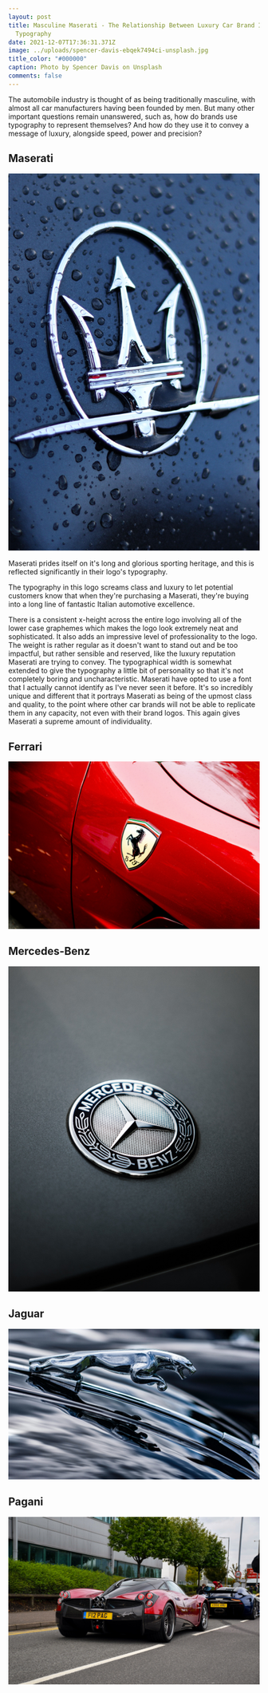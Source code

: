 ```yaml
---
layout: post
title: Masculine Maserati - The Relationship Between Luxury Car Brand Identity &
  Typography
date: 2021-12-07T17:36:31.371Z
image: ../uploads/spencer-davis-ebqek7494ci-unsplash.jpg
title_color: "#000000"
caption: Photo by Spencer Davis on Unsplash
comments: false
---
```

The automobile industry is thought of as being traditionally masculine, with almost all car manufacturers having been founded by men. But many other important questions remain unanswered, such as, how do brands use typography to represent themselves? And how do they use it to convey a message of luxury, alongside speed, power and precision?

## Maserati

![Photo by Rachael 🪐 on Unsplash](../uploads/rachael-rm68ppwfjz8-unsplash.jpg)

Maserati prides itself on it's long and glorious sporting heritage, and this is reflected significantly in their logo's typography. 

The typography in this logo screams class and luxury to let potential customers know that when they're purchasing a Maserati, they're buying into a long line of fantastic Italian automotive excellence. 

There is a consistent x-height across the entire logo involving all of the lower case graphemes which makes the logo look extremely neat and sophisticated. It also adds an impressive level of professionality to the logo. The weight is rather regular as it doesn't want to stand out and be too impactful, but rather sensible and reserved, like the luxury reputation Maserati are trying to convey. The typographical width is somewhat extended to give the typography a little bit of personality so that it's not completely boring and uncharacteristic. Maserati have opted to use a font that I actually cannot identify as I've never seen it before. It's so incredibly unique and different that it portrays Maserati as being of the upmost class and quality, to the point where other car brands will not be able to replicate them in any capacity, not even with their brand logos. This again gives Maserati a supreme amount of individuality.

## Ferrari

![Photo by Jannis Lucas on Unsplash](../uploads/jannis-lucas-jbmnhftlcry-unsplash.jpg)



## Mercedes-Benz

![Photo by Cédric Streit on Unsplash](../uploads/cedric-streit-h7qmwoxf6z8-unsplash.jpg)



## Jaguar

![Photo by Grahame Jenkins on Unsplash](../uploads/grahame-jenkins-i05tym8wshm-unsplash.jpg)



## Pagani

![Photo by Yannis Zaugg on Unsplash](../uploads/yannis-zaugg-63-4cpusa1u-unsplash.jpg)
